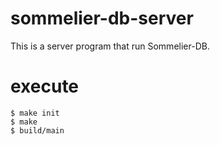 # sommelier-db-server

This is a server program that run Sommelier-DB.

# execute

```shell
$ make init
$ make
$ build/main
```
